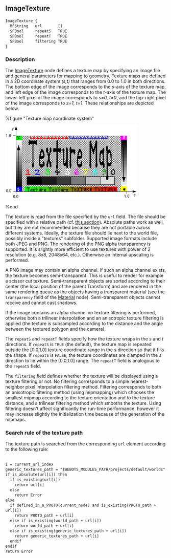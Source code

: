 ## ImageTexture

```
ImageTexture {
  MFString   url       []
  SFBool     repeatS   TRUE
  SFBool     repeatT   TRUE
  SFBool     filtering TRUE
}
```

### Description

The [ImageTexture](imagetexture.md#imagetexture) node defines a texture map by
specifying an image file and general parameters for mapping to geometry. Texture
maps are defined in a 2D coordinate system *(s,t)* that ranges from 0.0 to 1.0
in both directions. The bottom edge of the image corresponds to the *s*-axis of
the texture map, and left edge of the image corresponds to the *t*-axis of the
texture map. The lower-left pixel of the image corresponds to *s=0, t=0*, and
the top-right pixel of the image corresponds to *s=1, t=1*. These relationships
are depicted below.

%figure "Texture map coordinate system"

![Texture map coordinate system](png/image_texture.png)

%end

The texture is read from the file specified by the `url` field. The file should
be specified with a relative path (cf. [this
section](imagetexture.md#search-rule-of-the-texture-path)). Absolute paths work
as well, but they are not recommended because they are not portable across
different systems. Ideally, the texture file should lie next to the world file,
possibly inside a "textures" subfolder. Supported image formats include both
JPEG and PNG. The rendering of the PNG alpha transparency is supported. It is
slightly more efficient to use textures with power of 2 resolution (e.g. 8x8,
2048x64, etc.). Otherwise an internal upscaling is performed.

A PNG image may contain an alpha channel. If such an alpha channel exists, the
texture becomes semi-transparent. This is useful to render for example a scissor
cut texture. Semi-transparent objects are sorted according to their center (the
local position of the parent Transform) and are rendered in the same rendering
queue as the objects having a transparent material (see the `transparency` field
of the [Material](material.md#material) node). Semi-transparent objects cannot
receive and cannot cast shadows.

If the image contains an alpha channel no texture filtering is performed,
otherwise both a trilinear interpolation and an anisotropic texture filtering is
applied (the texture is subsampled according to the distance and the angle
between the textured polygon and the camera).

The `repeatS` and `repeatT` fields specify how the texture wraps in the *s* and
*t* directions. If `repeatS` is `TRUE` (the default), the texture map is
repeated outside the [0.0,1.0] texture coordinate range in the *s* direction so
that it fills the shape. If `repeatS` is `FALSE`, the texture coordinates are
clamped in the *s* direction to lie within the [0.0,1.0] range. The `repeatT`
field is analogous to the `repeatS` field.

The `filtering` field defines whether the texture will be displayed using a
texture filtering or not. No filtering corresponds to a simple nearest-neighbor
pixel interpolation filtering method. Filtering corresponds to both an
anisotropic filtering method (using mipmapping) which chooses the smallest
mipmap according to the texture orientation and to the texture distance, and a
trilinear filtering method which smooths the texture. Using filtering doesn't
affect significantly the run-time performance, however it may increase slightly
the initialization time because of the generation of the mipmaps.

### Search rule of the texture path

The texture path is searched from the corresponding `url` element according to
the following rule:

```

i = current_url_index
generic_textures_path = "$WEBOTS_MODULES_PATH/projects/default/worlds"
if is_absolute(url[i]) then
  if is_existing(url[i])
    return url[i]
  else
    return Error
else
  if defined_in_a_PROTO(current_node) and is_existing(PROTO_path + url[i])
    return PROTO_path + url[i]
  else if is_existing(world_path + url[i])
    return world_path + url[i]
  else if is_existing(generic_textures_path + url[i])
    return generic_textures_path + url[i]
  endif
endif
return Error
```

